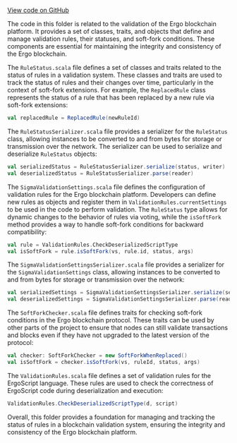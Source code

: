 [View code on GitHub](sigmastate-interpreterhttps://github.com/ScorexFoundation/sigmastate-interpreter/.autodoc/docs/json/interpreter/shared/src/main/scala/org/ergoplatform/validation)

The code in this folder is related to the validation of the Ergo blockchain platform. It provides a set of classes, traits, and objects that define and manage validation rules, their statuses, and soft-fork conditions. These components are essential for maintaining the integrity and consistency of the Ergo blockchain.

The `RuleStatus.scala` file defines a set of classes and traits related to the status of rules in a validation system. These classes and traits are used to track the status of rules and their changes over time, particularly in the context of soft-fork extensions. For example, the `ReplacedRule` class represents the status of a rule that has been replaced by a new rule via soft-fork extensions:

```scala
val replacedRule = ReplacedRule(newRuleId)
```

The `RuleStatusSerializer.scala` file provides a serializer for the `RuleStatus` class, allowing instances to be converted to and from bytes for storage or transmission over the network. The serializer can be used to serialize and deserialize `RuleStatus` objects:

```scala
val serializedStatus = RuleStatusSerializer.serialize(status, writer)
val deserializedStatus = RuleStatusSerializer.parse(reader)
```

The `SigmaValidationSettings.scala` file defines the configuration of validation rules for the Ergo blockchain platform. Developers can define new rules as objects and register them in `ValidationRules.currentSettings` to be used in the code to perform validation. The `RuleStatus` type allows for dynamic changes to the behavior of rules via voting, while the `isSoftFork` method provides a way to handle soft-fork conditions for backward compatibility:

```scala
val rule = ValidationRules.CheckDeserializedScriptType
val isSoftFork = rule.isSoftFork(vs, rule.id, status, args)
```

The `SigmaValidationSettingsSerializer.scala` file provides a serializer for the `SigmaValidationSettings` class, allowing instances to be converted to and from bytes for storage or transmission over the network:

```scala
val serializedSettings = SigmaValidationSettingsSerializer.serialize(settings, writer)
val deserializedSettings = SigmaValidationSettingsSerializer.parse(reader)
```

The `SoftForkChecker.scala` file defines traits for checking soft-fork conditions in the Ergo blockchain protocol. These traits can be used by other parts of the project to ensure that nodes can still validate transactions and blocks even if they have not upgraded to the latest version of the protocol:

```scala
val checker: SoftForkChecker = new SoftForkWhenReplaced()
val isSoftFork = checker.isSoftFork(vs, ruleId, status, args)
```

The `ValidationRules.scala` file defines a set of validation rules for the ErgoScript language. These rules are used to check the correctness of ErgoScript code during deserialization and execution:

```scala
ValidationRules.CheckDeserializedScriptType(d, script)
```

Overall, this folder provides a foundation for managing and tracking the status of rules in a blockchain validation system, ensuring the integrity and consistency of the Ergo blockchain platform.

